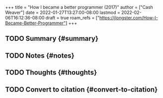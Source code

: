 +++
title = "How I became a better programmer (2017)"
author = ["Cash Weaver"]
date = 2022-01-27T13:27:00-08:00
lastmod = 2022-02-06T16:12:36-08:00
draft = true
roam_refs = ["https://jlongster.com/How-I-Became-Better-Programmer"]
+++

## <span class="org-todo todo TODO">TODO</span> Summary {#summary}


## <span class="org-todo todo TODO">TODO</span> Notes {#notes}


## <span class="org-todo todo TODO">TODO</span> Thoughts {#thoughts}


## <span class="org-todo todo TODO">TODO</span> Convert to citation {#convert-to-citation}
